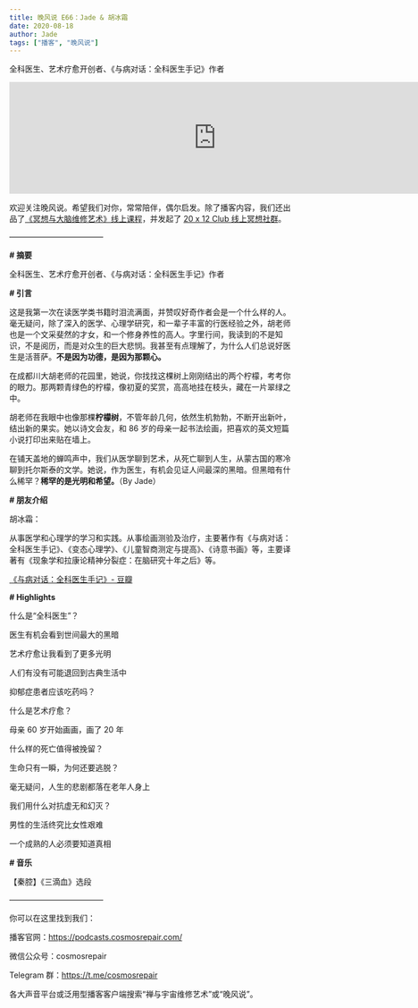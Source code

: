 ```yaml
---
title: 晚风说 E66：Jade & 胡冰霜
date: 2020-08-18
author: Jade
tags: ["播客", "晚风说"]
---
```


全科医生、艺术疗愈开创者、《与病对话：全科医生手记》作者

<!--more-->

<iframe src="https://fireside.fm/player/v2/trfV16OE+wfCeSJpz?theme=light" width="740" height="200" frameborder="0" scrolling="no"></iframe>

欢迎关注晚风说。希望我们对你，常常陪伴，偶尔启发。除了播客内容，我们还出品了[《冥想与大脑维修艺术》线上课程](https://mp.weixin.qq.com/s?__biz=MzA5Nzk4MDMxMg==&mid=2247484680&idx=1&sn=2a5b8f1e1f1c1e6820adf5cc95d997fe&chksm=9099dfffa7ee56e9408aa248731e3e3e502c984ca1e577decc28d66d458f2e93a600dc6d6b40&scene=21#wechat_redirect)，并发起了 [20 x 12 Club 线上冥想社群](https://mp.weixin.qq.com/s?__biz=MzA5Nzk4MDMxMg==&mid=2247484834&idx=1&sn=ebd2c537b12e63baef2e9eaac505c26b&chksm=9099df55a7ee5643ab84485931d52082bbb2a6ee7078bdd536faf2cbbcb7bb22783aeaf13d4b&scene=21#wechat_redirect)。

————————————

**# 摘要**

全科医生、艺术疗愈开创者、《与病对话：全科医生手记》作者

**# 引言**

这是我第一次在读医学类书籍时泪流满面，并赞叹好奇作者会是一个什么样的人。毫无疑问，除了深入的医学、心理学研究，和一辈子丰富的行医经验之外，胡老师也是一个文采斐然的才女，和一个修身养性的高人。字里行间，我读到的不是知识，不是阅历，而是对众生的巨大悲悯。我甚至有点理解了，为什么人们总说好医生是活菩萨。**不是因为功德，是因为那颗心。**

在成都川大胡老师的花园里，她说，你找找这棵树上刚刚结出的两个柠檬，考考你的眼力。那两颗青绿色的柠檬，像初夏的奖赏，高高地挂在枝头，藏在一片翠绿之中。

胡老师在我眼中也像那棵**柠檬树**，不管年龄几何，依然生机勃勃，不断开出新叶，结出新的果实。她以诗文会友，和 86 岁的母亲一起书法绘画，把喜欢的英文短篇小说打印出来贴在墙上。

在铺天盖地的蝉鸣声中，我们从医学聊到艺术，从死亡聊到人生，从蒙古国的寒冷聊到托尔斯泰的文学。她说，作为医生，有机会见证人间最深的黑暗。但黑暗有什么稀罕？**稀罕的是光明和希望。**（By Jade）

**# 朋友介绍**

胡冰霜：

从事医学和心理学的学习和实践。从事绘画测验及治疗，主要著作有《与病对话：全科医生手记》、《变态心理学》、《儿童智商测定与提高》、《诗意书画》等，主要译著有《现象学和拉康论精神分裂症：在脑研究十年之后》等。

[《与病对话：全科医生手记》- 豆瓣](https://book.douban.com/subject/30485206/)

**# Highlights**

什么是“全科医生”？

医生有机会看到世间最大的黑暗

艺术疗愈让我看到了更多光明

人们有没有可能退回到古典生活中

抑郁症患者应该吃药吗？

什么是艺术疗愈？

母亲 60 岁开始画画，画了 20 年

什么样的死亡值得被挽留？

生命只有一瞬，为何还要逃脱？

毫无疑问，人生的悲剧都落在老年人身上

我们用什么对抗虚无和幻灭？

男性的生活终究比女性艰难

一个成熟的人必须要知道真相

**# 音乐**

【秦腔】《三滴血》选段

————————————

你可以在这里找到我们：

播客官网：https://podcasts.cosmosrepair.com/

微信公众号：cosmosrepair

Telegram 群：https://t.me/cosmosrepair

各大声音平台或泛用型播客客户端搜索“禅与宇宙维修艺术”或“晚风说”。